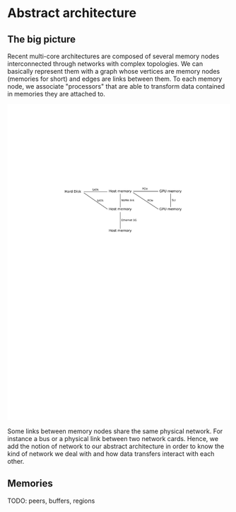 # Abstract architecture

## The big picture

Recent multi-core architectures are composed of several memory nodes
interconnected through networks with complex topologies. We can basically
represent them with a graph whose vertices are memory nodes (memories for
short) and edges are links between them. To each memory node, we associate
"processors" that are able to transform data contained in memories they are
attached to.

![Abstract architecture](images/abstract_architecture1.svg)

Some links between memory nodes share the same physical network. For instance a
bus or a physical link between two network cards. Hence, we add the notion of
network to our abstract architecture in order to know the kind of network we
deal with and how data transfers interact with each other.

## Memories

TODO: peers, buffers, regions
